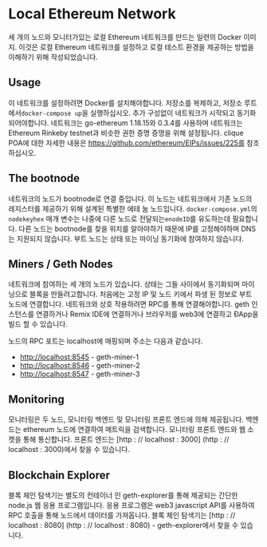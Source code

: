 # Local Ethereum Network
세 개의 노드와 모니터가있는 로컬 Ethereum 네트워크를 만드는 일련의 Docker 이미지. 이것은 로컬 Ethereum 네트워크를 설정하고 로컬 테스트 환경을 제공하는 방법을 이해하기 위해 작성되었습니다.

## Usage
이 네트워크를 설정하려면 Docker를 설치해야합니다. 저장소를 복제하고, 저장소 루트에서`docker-compose up`을 실행하십시오. 추가 구성없이 네트워크가 시작되고 동기화되어야합니다. 네트워크는 go-ethereum 1.18.15와 0.3.4를 사용하며 네트워크는 Ethereum Rinkeby testnet과 비슷한 권한 증명 증명을 위해 설정됩니다. clique POA에 대한 자세한 내용은 https://github.com/ethereum/EIPs/issues/225를 참조하십시오.

## The bootnode
네트워크의 노드가 bootnode로 연결 중입니다. 이 노드는 네트워크에서 기존 노드의 레지스터를 제공하기 위해 설계된 특별한 에테 눔 노드입니다. `docker-compose.yml`의`nodekeyhex` 매개 변수는 나중에 다른 노드로 전달되는`enodeID`를 유도하는데 필요합니다. 다른 노드는 bootnode를 찾을 위치를 알아야하기 때문에 IP를 고정해야하며 DNS는 지원되지 않습니다. 부트 노드는 상태 또는 마이닝 동기화에 참여하지 않습니다.

## Miners / Geth Nodes
네트워크에 참여하는 세 개의 노드가 있습니다. 상태는 그들 사이에서 동기화되며 마이닝으로 블록을 만들려고합니다. 처음에는 고정 IP 및 노드 키에서 파생 된 정보로 부트 노드에 연결합니다. 네트워크와 상호 작용하려면 RPC를 통해 연결해야합니다. geth 인스턴스를 연결하거나 Remix IDE에 연결하거나 브라우저를 web3에 연결하고 ÐApp을 빌드 할 수 있습니다.

노드의 RPC 포트는 localhost에 매핑되며 주소는 다음과 같습니다.

* [http://localhost:8545](http://localhost:8545) - geth-miner-1
* [http://localhost:8546](http://localhost:8546) - geth-miner-2
* [http://localhost:8547](http://localhost:8547) - geth-miner-3


## Monitoring
모니터링은 두 노드, 모니터링 백엔드 및 모니터링 프론트 엔드에 의해 제공됩니다. 백엔드는 ethereum 노드에 연결하여 메트릭을 검색합니다. 모니터링 프론트 엔드와 웹 소켓을 통해 통신합니다. 프론트 엔드는 [http : // localhost : 3000] (http : // localhost : 3000)에서 찾을 수 있습니다.


## Blockchain Explorer
블록 체인 탐색기는 별도의 컨테이너 인 geth-explorer를 통해 제공되는 간단한 node.js 웹 응용 프로그램입니다. 응용 프로그램은 web3 javascript API를 사용하여 RPC 호출을 통해 노드에서 데이터를 가져옵니다. 블록 체인 탐색기는 [http : // localhost : 8080] (http : // localhost : 8080) - geth-explorer에서 찾을 수 있습니다.

